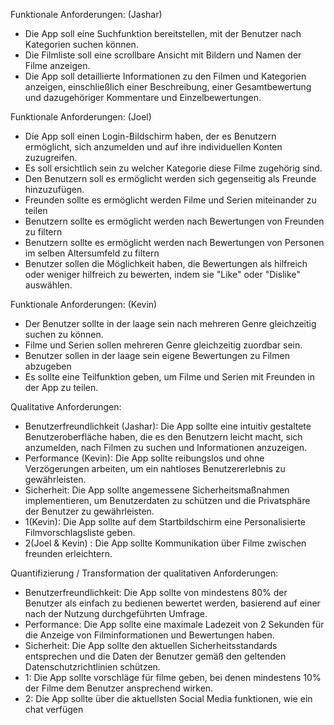 Funktionale Anforderungen: (Jashar)
- Die App soll eine Suchfunktion bereitstellen, mit der Benutzer nach Kategorien suchen können.
- Die Filmliste soll eine scrollbare Ansicht mit Bildern und Namen der Filme anzeigen.
- Die App soll detaillierte Informationen zu den Filmen und Kategorien anzeigen, einschließlich einer Beschreibung, einer Gesamtbewertung und dazugehöriger Kommentare und Einzelbewertungen.

Funktionale Anforderungen: (Joel)

- Die App soll einen Login-Bildschirm haben, der es Benutzern ermöglicht, sich anzumelden und auf ihre individuellen Konten zuzugreifen.
- Es soll ersichtlich sein zu welcher Kategorie diese Filme zugehörig sind.
- Den Benutzern soll es ermöglicht werden sich gegenseitig als Freunde hinzuzufügen.
- Freunden sollte es ermöglicht werden Filme und Serien miteinander zu teilen
- Benutzern sollte es ermöglicht werden nach Bewertungen von Freunden zu filtern
- Benutzern sollte es ermöglicht werden nach Bewertungen von Personen im selben Altersumfeld zu filtern
- Benutzer sollen die Möglichkeit haben, die Bewertungen als hilfreich oder weniger hilfreich zu bewerten, indem sie "Like" oder "Dislike" auswählen.

Funktionale Anforderungen: (Kevin)

- Der Benutzer sollte in der laage sein nach mehreren Genre gleichzeitig suchen zu können.
- Filme und Serien sollen mehreren Genre gleichzeitig zuordbar sein.
- Benutzer sollen in der laage sein eigene Bewertungen zu Filmen abzugeben
- Es sollte eine Teilfunktion geben, um Filme und Serien mit Freunden in der App zu teilen. 


Qualitative Anforderungen:

- Benutzerfreundlichkeit (Jashar): Die App sollte eine intuitiv gestaltete Benutzeroberfläche haben, die es den Benutzern leicht macht, sich anzumelden, nach Filmen zu suchen und Informationen anzuzeigen.
- Performance (Kevin): Die App sollte reibungslos und ohne Verzögerungen arbeiten, um ein nahtloses Benutzererlebnis zu gewährleisten.
- Sicherheit: Die App sollte angemessene Sicherheitsmaßnahmen implementieren, um Benutzerdaten zu schützen und die Privatsphäre der Benutzer zu gewährleisten.
- 1(Kevin): Die App sollte auf dem Startbildschirm eine Personalisierte Filmvorschlagsliste geben.
- 2(Joel & Kevin) : Die App sollte Kommunikation über Filme zwischen freunden erleichtern.

Quantifizierung / Transformation der qualitativen Anforderungen:

- Benutzerfreundlichkeit: Die App sollte von mindestens 80% der Benutzer als einfach zu bedienen bewertet werden, basierend auf einer nach der Nutzung durchgeführten Umfrage.
- Performance: Die App sollte eine maximale Ladezeit von 2 Sekunden für die Anzeige von Filminformationen und Bewertungen haben.
- Sicherheit: Die App sollte den aktuellen Sicherheitsstandards entsprechen und die Daten der Benutzer gemäß den geltenden Datenschutzrichtlinien schützen.
- 1: Die App sollte vorschläge für filme geben, bei denen mindestens 10% der Filme dem Benutzer ansprechend wirken. 
- 2: Die App sollte über die aktuellsten Social Media funktionen, wie ein chat verfügen

